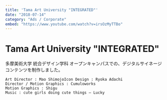 ```yaml
---
title: 'Tama Art University "INTEGRATED"'
date: "2018-07-14"
category: "Ads / Corporate"
embed: "https://www.youtube.com/watch?v=irsOzMyTTBo"
---
```


# Tama Art University "INTEGRATED"

多摩美術大学 統合デザイン学科 オープンキャンパスでの、デジタルサイネージコンテンツを制作しました。

```plaintext
Art Director : Mao ShimojoIcon Design : Ryoka Adachi
Director / Motion Graphics : Cumuloworks
Motion Graphics : Shigu
Music : cute girls doing cute things – Lucky 
```
